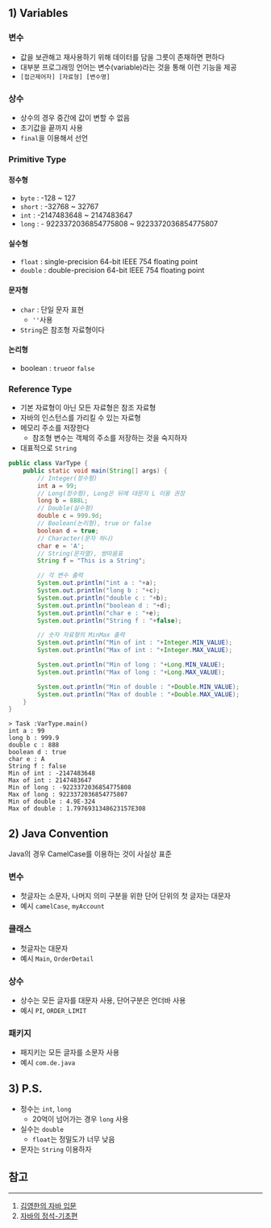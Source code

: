 ## 1) Variables

### 변수

* 값을 보관해고 재사용하기 위해 데이터를 담을 그릇이 존재하면 편하다
* 대부분 프로그래밍 언어는 변수(variable)라는 것을 통해 이런 기능을 제공
* ```[접근제어자] [자료형] [변수명]```

### 상수

* 상수의 경우 중간에 값이 변할 수 없음
* 초기값을 끝까지 사용
* ```final```을 이용해서 선언

### Primitive Type

#### 정수형

* ```byte``` : -128 ~ 127
* ```short``` : -32768 ~ 32767 
* ```int``` : -2147483648 ~ 2147483647
* ```long``` : - 9223372036854775808 ~ 9223372036854775807

#### 실수형

* ```float``` : single-precision 64-bit IEEE 754 floating point
* ```double``` : double-precision 64-bit IEEE 754 floating point

#### 문자형

* ```char``` : 단일 문자 표현
  * ```''```사용
* ```String```은 참조형 자료형이다

#### 논리형

* boolean : ```true```or ```false```

### Reference Type

* 기본 자료형이 아닌 모든 자료형은 참조 자료형
* 자바의 인스턴스를 가리킬 수 있는 자료형
* 메모리 주소를 저장한다
  * 참조형 변수는 객체의 주소를 저장하는 것을 숙지하자
* 대표적으로 ```String```

```java
public class VarType {
    public static void main(String[] args) {
        // Integer(정수형)
        int a = 99;
        // Long(정수형), Long은 뒤에 대문자 L 이용 권장
        long b = 888L;
        // Double(실수형)
        double c = 999.9d;
        // Boolean(논리형), true or false
        boolean d = true;
        // Character(문자 하나)
        char e = 'A';
        // String(문자열), 쌍따옴표
        String f = "This is a String";

        // 각 변수 출력
        System.out.println("int a : "+a);
        System.out.println("long b : "+c);
        System.out.println("double c : "+b);
        System.out.println("boolean d : "+d);
        System.out.println("char e : "+e);
        System.out.println("String f : "+false);

        // 숫자 자료형의 MinMax 출력
        System.out.println("Min of int : "+Integer.MIN_VALUE);
        System.out.println("Max of int : "+Integer.MAX_VALUE);

        System.out.println("Min of long : "+Long.MIN_VALUE);
        System.out.println("Max of long : "+Long.MAX_VALUE);

        System.out.println("Min of double : "+Double.MIN_VALUE);
        System.out.println("Max of double : "+Double.MAX_VALUE);
    }
}
```

```
> Task :VarType.main()
int a : 99
long b : 999.9
double c : 888
boolean d : true
char e : A
String f : false
Min of int : -2147483648
Max of int : 2147483647
Min of long : -9223372036854775808
Max of long : 9223372036854775807
Min of double : 4.9E-324
Max of double : 1.7976931348623157E308
```

## 2) Java Convention

Java의 경우 CamelCase를 이용하는 것이 사실상 표준

### 변수

* 첫글자는 소문자, 나머지 의미 구분을 위한 단어 단위의 첫 글자는 대문자
* 예시 ```camelCase```, ```myAccount```

### 클래스

* 첫글자는 대문자
* 예시 ```Main```, ```OrderDetail```

### 상수

* 상수는 모든 글자를 대문자 사용, 단어구분은 언더바 사용
* 예시 ```PI```, ```ORDER_LIMIT```

### 패키지

* 패지키는 모든 글자를 소문자 사용
* 예시 ```com.de.java```



## 3) P.S.

* 정수는 ```int```, ```long```
  * 20억이 넘어가는 경우 ```long``` 사용
* 실수는 ```double```
  * ```float```는 정밀도가 너무 낮음
* 문자는 ```String``` 이용하자



## 참고

---

1. [김영한의 자바 입문](https://www.inflearn.com/course/%EA%B9%80%EC%98%81%ED%95%9C%EC%9D%98-%EC%9E%90%EB%B0%94-%EC%9E%85%EB%AC%B8)
1. [자바의 정석-기초편](https://www.youtube.com/user/MasterNKS)